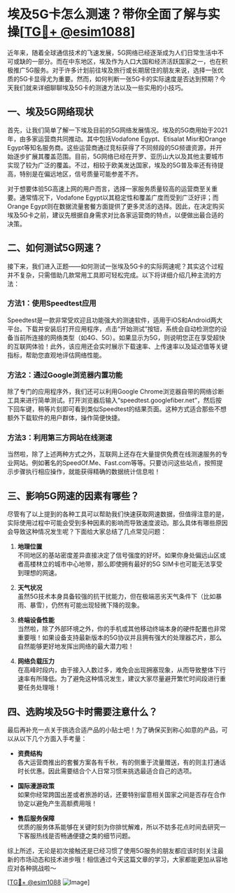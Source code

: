# 埃及5G卡怎么测速？带你全面了解与实操[[TG💪+ @esim1088](https://t.me/s/esim1088)]

近年来，随着全球通信技术的飞速发展，5G网络已经逐渐成为人们日常生活中不可或缺的一部分。而在中东地区，埃及作为人口大国和经济活跃国家之一，也在积极推广5G服务。对于许多计划前往埃及旅行或长期居住的朋友来说，选择一张优质的5G卡显得尤为重要。然而，如何判断一张5G卡的实际速度是否达到预期？今天我们就来详细聊聊埃及5G卡的测速方法以及一些实用的小技巧。

## 一、埃及5G网络现状

首先，让我们简单了解一下埃及目前的5G网络发展情况。埃及的5G商用始于2021年，由多家运营商共同推动。其中包括Vodafone Egypt、Etisalat Misr和Orange Egypt等知名服务商。这些运营商通过竞标获得了不同频段的5G频谱资源，并开始逐步扩展其覆盖范围。目前，5G网络已经在开罗、亚历山大以及其他主要城市实现了较为广泛的覆盖。不过，相较于欧美发达国家，埃及的5G普及率还有待提高，特别是在偏远地区，信号质量可能参差不齐。

对于想要体验5G高速上网的用户而言，选择一家服务质量较高的运营商至关重要。通常情况下，Vodafone Egypt以其稳定性和覆盖广度而受到广泛好评；而Orange Egypt则在数据流量套餐方面提供了更多灵活的选择。因此，在决定购买埃及5G卡之前，建议先根据自身需求对比各家运营商的特点，以便做出最合适的决策。

## 二、如何测试5G网速？

接下来，我们进入正题——如何测试一张埃及5G卡的实际网速呢？其实这个过程并不复杂，只需借助几款常用工具即可轻松完成。以下将详细介绍几种主流的方法：

### 方法1：使用Speedtest应用
Speedtest是一款非常受欢迎且功能强大的测速软件，适用于iOS和Android两大平台。下载并安装后打开应用程序，点击“开始测试”按钮，系统会自动检测您的设备当前所连接的网络类型（如4G、5G）。如果显示为5G，则说明您正在享受超快的互联网体验！此外，该应用还会实时展示下载速率、上传速率以及延迟值等关键指标，帮助您直观地评估网络性能。

### 方法2：通过Google浏览器内置功能
除了专门的应用程序外，我们还可以利用Google Chrome浏览器自带的网络诊断工具来进行简单测试。打开浏览器后输入“speedtest.googlefiber.net”，然后按下回车键，稍等片刻即可看到类似Speedtest的结果页面。这种方式适合那些不想额外下载软件的用户群体，操作简便快捷。

### 方法3：利用第三方网站在线测速
当然啦，除了上述两种方式之外，互联网上还存在大量提供免费在线测速服务的专业网站。例如著名的SpeedOf.Me、Fast.com等等。只要访问这些站点，按照提示步骤执行相应操作，就能获得精确的数据统计信息啦！

## 三、影响5G网速的因素有哪些？

尽管有了以上提到的各种工具可以帮助我们快速获取网速数据，但值得注意的是，实际使用过程中可能会受到多种因素的影响而导致速度波动。那么具体有哪些原因会导致这种情况发生呢？下面给大家总结了几点常见问题：

1. **地理位置**  
   不同地区的基站密度差异直接决定了信号强度的好坏。如果你身处偏远山区或者高楼林立的城市中心地带，那么即使拥有最好的5G SIM卡也可能无法享受到理想的网速。

2. **天气状况**  
   虽然5G技术本身具备较强的抗干扰能力，但在极端恶劣天气条件下（比如暴雨、暴雪），仍然有可能出现轻微下降的现象。

3. **终端设备性能**  
   当然啦，除了外部环境之外，你的手机或其他移动终端本身的硬件配置也非常重要哦！如果设备支持最新版本的5G协议并且拥有强大的处理器芯片，那么自然能够更好地发挥出网络的最大潜力啦！

4. **网络负载压力**  
   在高峰时段内，由于接入人数过多，难免会出现拥塞现象，从而导致整体下行速率有所降低。为了避免这种情况发生，建议大家尽量避开繁忙时间段进行重要任务处理哦！

## 四、选购埃及5G卡时需要注意什么？

最后再补充一点关于挑选合适产品的小贴士吧！为了确保买到称心如意的产品，可以从以下几个方面入手考量：

- **资费结构**  
  各大运营商推出的套餐方案各有千秋，有的侧重于流量赠送，有的则主打通话时长优惠。因此需要结合个人日常习惯来挑选最适合自己的选项。

- **国际漫游政策**  
  如果你经常跨国出差或者旅游的话，还要特别留意相关国家之间是否存在合作协定以避免产生高额费用哦！

- **售后服务保障**  
  优质的服务体系能够在关键时刻为你排忧解难，所以不妨多花点时间去研究一下客服热线是否畅通便捷之类的细节问题。

综上所述，无论是初次接触还是已经习惯了使用5G服务的朋友都应该时刻关注最新的市场动态和技术进步哦！相信通过今天这篇文章的学习，大家都能更加从容地应对各种挑战啦～

[[TG💪+ @esim1088](https://t.me/s/esim1088) ![Image](https://i.postimg.cc/4NQfJmqS/Snipaste-2025-05-13-00-14-12.png)]